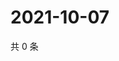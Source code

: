 # 2021-10-07

共 0 条

<!-- BEGIN WEIBO -->
<!-- 最后更新时间 Thu Oct 07 2021 19:00:45 GMT+0800 (China Standard Time) -->

<!-- END WEIBO -->
